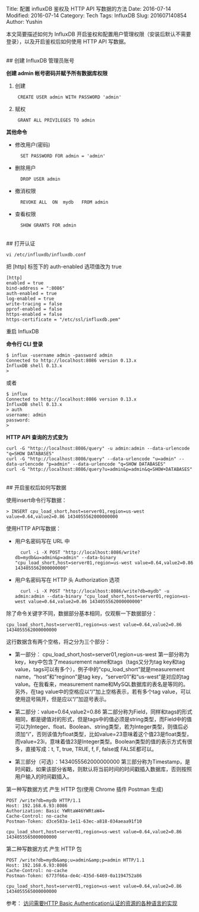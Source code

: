 Title: 配置 influxDB 鉴权及 HTTP API 写数据的方法 
Date: 2016-07-14
Modified: 2016-07-14
Category: Tech
Tags: InfluxDB
Slug: 201607140854
Author: Yushin


本文简要描述如何为 InfluxDB 开启鉴权和配置用户管理权限（安装后默认不需要登录），以及开启鉴权后如何使用 HTTP API 写数据。

<br />
## 创建 InfluxDB 管理员账号

__创建 admin 帐号密码并赋予所有数据库权限__

1. 创建

        CREATE USER admin WITH PASSWORD 'admin'

2. 赋权
 
        GRANT ALL PRIVILEGES TO admin

__其他命令__

- 修改用户(密码)
 
        SET PASSWORD FOR admin = 'admin'
 
- 删除用户
 
        DROP USER admin

- 撤消权限
 
        REVOKE ALL  ON  mydb   FROM admin

- 查看权限

        SHOW GRANTS FOR admin

<br />
## 打开认证

    vi /etc/influxdb/influxdb.conf

把 [http] 标签下的 auth-enabled 选项值改为 true

    [http]  
    enabled = true  
    bind-address = ":8086"  
    auth-enabled = true 
    log-enabled = true  
    write-tracing = false  
    pprof-enabled = false  
    https-enabled = false  
    https-certificate = "/etc/ssl/influxdb.pem"

重启 InfluxDB

__命令行 CLI 登录__

    $ influx -username admin -password admin
    Connected to http://localhost:8086 version 0.13.x
    InfluxDB shell 0.13.x
    >

或者

    $ influx
    Connected to http://localhost:8086 version 0.13.x
    InfluxDB shell 0.13.x
    > auth
    username: admin
    password:
    >

__HTTP API 查询的方式变为__

    curl -G "http://localhost:8086/query" -u admin:admin --data-urlencode "q=SHOW DATABASES"
    curl -G "http://localhost:8086/query" --data-urlencode "u=admin" --data-urlencode "p=admin" --data-urlencode "q=SHOW DATABASES"
    curl -G "http://localhost:8086/query?u=admin&p=admin&q=SHOW+DATABASES"

<br />
## 开启鉴权后如何写数据

使用insert命令行写数据：

    > INSERT cpu_load_short,host=server01,region=us-west value=0.64,value2=0.86 1434055562000000000
 
使用HTTP API写数据：

- 用户名密码写在 URL 中
 
        curl -i -X POST "http://localhost:8086/write?db=mydb&u=admin&p=admin" --data-binary "cpu_load_short,host=server01,region=us-west value=0.64,value2=0.86 1434055562000000000"

- 用户名密码写在 HTTP 头 Authorization 选项

		curl -i -X POST "http://localhost:8086/write?db=mydb" -u admin:admin --data-binary "cpu_load_short,host=server01,region=us-west value=0.64,value2=0.86 1434055562000000000" 
 
除了命令关键字不同，数据部分基本相同，仅观察一下数据部分：
 
    cpu_load_short,host=server01,region=us-west value=0.64,value2=0.86 1434055562000000000
 
这行数据含有两个空格，将之分为三个部分：
 
- 第一部分： cpu_load_short,host=server01,region=us-west
  第一部分称为key，key中包含了measurement name和tags（tags又分为tag key和tag value，tags可以有多个），例子中的“cpu_load_short”就是measurement name，“host”和“reginon”是tag key，“server01”和“us-west”是对应的tag value。在我看来，measurement name和MySQL数据库的表名是等同的。另外，在tag value中的空格应以“/”加上空格表示，若有多个tag value，可以使用逗号隔开，但是应以“/”加逗号表示。
 
- 第二部分：value=0.64,value2=0.86
  第二部分称为Field，同样和tags的形式相同，都是键值对的形式，但是tags中的值必须是string类型，而Field中的值可以为Integer、float、Boolean、string类型，若为Integer类型，则值后必须加“i”，否则该值为float类型，比如value=23意味着这个值23是float类型，而value=23i，意味着值23是Integer类型。Boolean类型的值的表示方式有很多，直接写成：t, T, true, TRUE, f, F, false或 FALSE都可以。

- 第三部分（可选）：1434055562000000000
  第三部分称为Timestamp，是时间戳，如果该部分省略，则默认将当前时间的时间戳插入数据库，否则按照用户输入的时间戳插入。


第一种写数据方式
产生 HTTP 包(使用 Chrome 插件 Postman 生成)

    POST /write?db=mydb HTTP/1.1
    Host: 192.168.6.93:8086
    Authorization: Basic YWRtaW46YWRtaW4=
    Cache-Control: no-cache
    Postman-Token: d3ce583a-1e11-63ec-a818-034aeaa91f10
 
    cpu_load_short,host=server01,region=us-west value=0.64,value2=0.86 1434055565000000000


第二种写数据方式
产生 HTTP 包

    POST /write?db=mydb&amp;u=admin&amp;p=admin HTTP/1.1
    Host: 192.168.6.93:8086
    Cache-Control: no-cache
    Postman-Token: 6773f66a-de4c-435d-6469-0a1194752a86
 
    cpu_load_short,host=server01,region=us-west value=0.64,value2=0.86 1434055565000000000


参考： [访问需要HTTP Basic Authentication认证的资源的各种语言的实现](http://www.cnblogs.com/QLeelulu/archive/2009/11/22/1607898.html)
